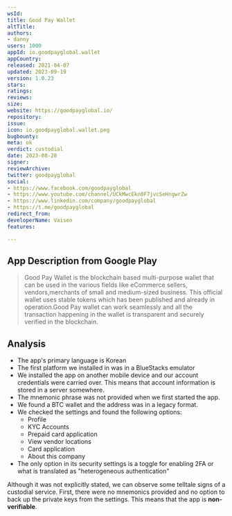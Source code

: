 ```yaml
---
wsId: 
title: Good Pay Wallet
altTitle: 
authors:
- danny
users: 1000
appId: io.goodpayglobal.wallet
appCountry: 
released: 2021-04-07
updated: 2023-09-19
version: 1.0.23
stars: 
ratings: 
reviews: 
size: 
website: https://goodpayglobal.io/
repository: 
issue: 
icon: io.goodpayglobal.wallet.png
bugbounty: 
meta: ok
verdict: custodial
date: 2023-08-28
signer: 
reviewArchive: 
twitter: goodpayglobal
social:
- https://www.facebook.com/goodpayglobal
- https://www.youtube.com/channel/UCkMwcEkn0F7jvcSeHngwrZw
- https://www.linkedin.com/company/goodpayglobal
- https://t.me/goodpayglobal
redirect_from: 
developerName: Vaisen
features: 

---
```


## App Description from Google Play

> Good Pay Wallet is the blockchain based multi-purpose wallet that can be used in the various fields like eCommerce sellers, vendors,merchants of small and medium-sized business. This official wallet uses stable tokens which has been published and already in operation.Good Pay wallet can work seamlessly and all the transaction happening in the wallet is transparent and securely verified in the blockchain.

## Analysis

- The app's primary language is Korean
- The first platform we installed in was in a BlueStacks emulator
- We installed the app on another mobile device and our account credentials were carried over. This means that account information is stored in a server somewhere. 
- The mnemonic phrase was not provided when we first started the app. 
- We found a BTC wallet and the address was in a legacy format.
- We checked the settings and found the following options:
  - Profile
  - KYC Accounts
  - Prepaid card application
  - View vendor locations
  - Card application
  - About this company
- The only option in its security settings is a toggle for enabling 2FA or what is translated as "heterogeneous authentication"

Although it was not explicitly stated, we can observe some telltale signs of a custodial service. First, there were no mnemonics provided and no option to back up the private keys from the settings. This means that the app is **non-verifiable**.

